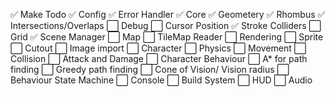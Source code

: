 ✅ Make Todo
✅ Config
✅ Error Handler
✅ Core
✅ Geometery
    ✅ Rhombus
    ✅ Intersections/Overlaps
⬜ Debug
    ⬜ Cursor Position
    ✅ Stroke Colliders
    ⬜ Grid
✅ Scene Manager
⬜ Map
    ⬜ TileMap Reader
    ⬜ Rendering
⬜ Sprite
    ⬜ Cutout
    ⬜ Image import
⬜ Character
⬜ Physics
    ⬜ Movement
    ⬜ Collision
    ⬜ Attack and Damage
⬜ Character Behaviour
    ⬜ A* for path finding
    ⬜ Greedy path finding
    ⬜ Cone of Vision/ Vision radius
    ⬜ Behaviour State Machine
⬜ Console
⬜ Build System
⬜ HUD
⬜ Audio














